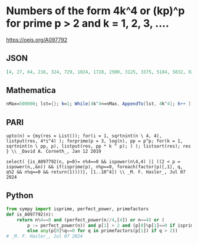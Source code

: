 # Numbers of the form 4k^4 or \(kp\)^p for prime p \> 2 and k \= 1, 2, 3, \.\.\.\.
https://oeis.org/A097792
## JSON
```JSON
[4, 27, 64, 216, 324, 729, 1024, 1728, 2500, 3125, 3375, 5184, 5832, 9261, 9604, 13824, 16384, 19683, 26244, 27000, 35937, 40000, 46656, 58564, 59319, 74088, 82944, 91125, 100000, 110592, 114244, 132651, 153664, 157464, 185193, 202500, 216000]
```
## Mathematica
```Mathematica
nMax=500000; lst={}; k=1; While[4k^4<=nMax, AppendTo[lst, 4k^4]; k++ ]; n=2; While[p=Prime[n]; p^p<=nMax, k=1; While[(k*p)^p<=nMax, AppendTo[lst, (k*p)^p]; k++ ]; n++ ]; Union[lst]
```
## PARI
```PARI
upto(n) = {my(res = List()); for(i = 1, sqrtnint(n \ 4, 4), listput(res, 4*i^4) ); forprime(p = 3, log(n), pp = p^p; for(k = 1, sqrtnint(n \ pp, p), listput(res, pp * k ^ p); ) ); listsort(res); res } \\ _David A. Corneth_, Jan 12 2019
```
```PARI
select( {is_A097792(n, p=0)= n%4==0 && ispower(n\4,4) || ((2 < p = ispower(n,,&n)) && if(isprime(p), n%p==0, foreach(factor(p)[,1], q, q%2 && n%q==0 && return(1))))}, [1..10^4]) \\ _M. F. Hasler_, Jul 07 2024
```
## Python
```Python
from sympy import isprime, perfect_power, primefactors
def is_A097792(n):
    return n%4==0 and (perfect_power(n//4,[4]) or n==4) or (
        p := perfect_power(n)) and p[1] > 2 and (p[0]%p[1]==0 if isprime(p[1])
        else any(p[0]%q==0 for q in primefactors(p[1]) if q > 2))
# _M. F. Hasler_, Jul 07 2024
```
